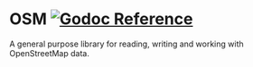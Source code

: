 # OSM [![Godoc Reference](https://pkg.go.dev/badge/github.com/pchchv/osm)](https://pkg.go.dev/github.com/pchchv/osm)

A general purpose library for reading, writing and working with OpenStreetMap data.
